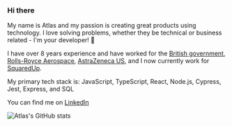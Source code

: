 ### Hi there

My name is Atlas and my passion is creating great products using technology. I love solving problems, whether they be technical or business related - I'm your developer! 🚀

I have over 8 years experience and have worked for the [British government](https://www.gov.uk/), [Rolls-Royce Aerospace](https://www.rolls-royce.com/), [AstraZeneca US](https://www.astrazeneca-us.com/), and I now currently work for [SquaredUp](https://squaredup.com/).

My primary tech stack is: JavaScript, TypeScript, React, Node.js, Cypress, Jest, Express, and SQL

You can find me on [LinkedIn](https://www.linkedin.com/in/asproson/)

![Atlas's GitHub stats](https://github-readme-stats.vercel.app/api?username=ASproson&show_icons=true&theme=github_dark)
